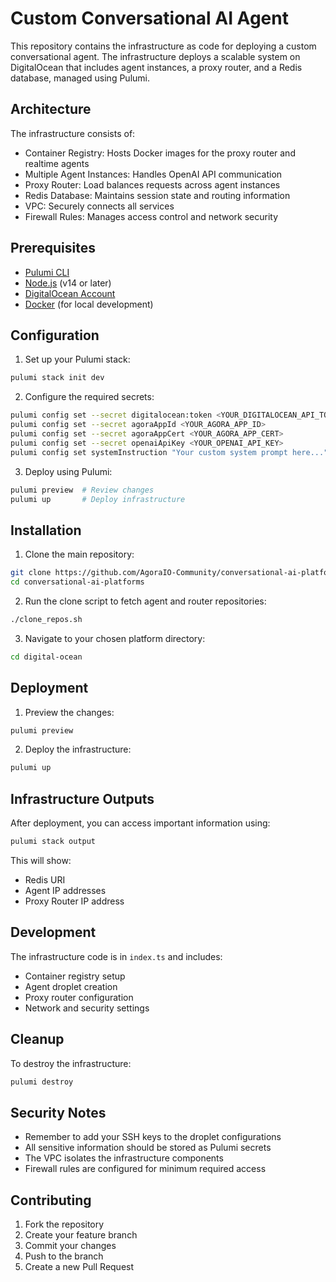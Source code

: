 # Custom Conversational AI Agent

This repository contains the infrastructure as code for deploying a custom conversational agent. The infrastructure deploys a scalable system on DigitalOcean that includes agent instances, a proxy router, and a Redis database, managed using Pulumi.

## Architecture

The infrastructure consists of:

- Container Registry: Hosts Docker images for the proxy router and realtime agents
- Multiple Agent Instances: Handles OpenAI API communication
- Proxy Router: Load balances requests across agent instances
- Redis Database: Maintains session state and routing information
- VPC: Securely connects all services
- Firewall Rules: Manages access control and network security

## Prerequisites

- [Pulumi CLI](https://www.pulumi.com/docs/get-started/install/)
- [Node.js](https://nodejs.org/) (v14 or later)
- [DigitalOcean Account](https://www.digitalocean.com/)
- [Docker](https://www.docker.com/get-started) (for local development)

## Configuration

1. Set up your Pulumi stack:

```bash
pulumi stack init dev
```

2. Configure the required secrets:

```bash
pulumi config set --secret digitalocean:token <YOUR_DIGITALOCEAN_API_TOKEN>
pulumi config set --secret agoraAppId <YOUR_AGORA_APP_ID>
pulumi config set --secret agoraAppCert <YOUR_AGORA_APP_CERT>
pulumi config set --secret openaiApiKey <YOUR_OPENAI_API_KEY>
pulumi config set systemInstruction "Your custom system prompt here..."
```

3. Deploy using Pulumi:

```bash
pulumi preview  # Review changes
pulumi up       # Deploy infrastructure
```

## Installation

1. Clone the main repository:

```bash
git clone https://github.com/AgoraIO-Community/conversational-ai-platforms
cd conversational-ai-platforms
```

2. Run the clone script to fetch agent and router repositories:

```bash
./clone_repos.sh
```

3. Navigate to your chosen platform directory:

```bash
cd digital-ocean
```

## Deployment

1. Preview the changes:

```bash
pulumi preview
```

2. Deploy the infrastructure:

```bash
pulumi up
```

## Infrastructure Outputs

After deployment, you can access important information using:

```bash
pulumi stack output
```

This will show:

- Redis URI
- Agent IP addresses
- Proxy Router IP address

## Development

The infrastructure code is in `index.ts` and includes:

- Container registry setup
- Agent droplet creation
- Proxy router configuration
- Network and security settings

## Cleanup

To destroy the infrastructure:

```bash
pulumi destroy
```

## Security Notes

- Remember to add your SSH keys to the droplet configurations
- All sensitive information should be stored as Pulumi secrets
- The VPC isolates the infrastructure components
- Firewall rules are configured for minimum required access

## Contributing

1. Fork the repository
2. Create your feature branch
3. Commit your changes
4. Push to the branch
5. Create a new Pull Request
